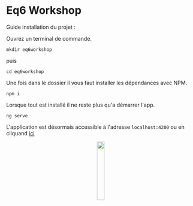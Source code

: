 
# Eq6 Workshop

Guide installation du projet :

Ouvrez un terminal de commande.

`mkdir eq6workshop`

puis

`cd eq6workshop`

Une fois dans le dossier il vous faut installer les dépendances avec NPM.

`npm i`

Lorsque tout est installé il ne reste plus qu'a démarrer l'app.

`ng serve`

L'application est désormais accessible à l'adresse `localhost:4200` ou en cliquand [ici](http://localhost:4200/login)

<p align="center" style="margin-top: 10px;">
<img src="https://campusacademy.fr/assets/img/logos/logo_ca_white.png"  width="20%" height="20%">
</p>
